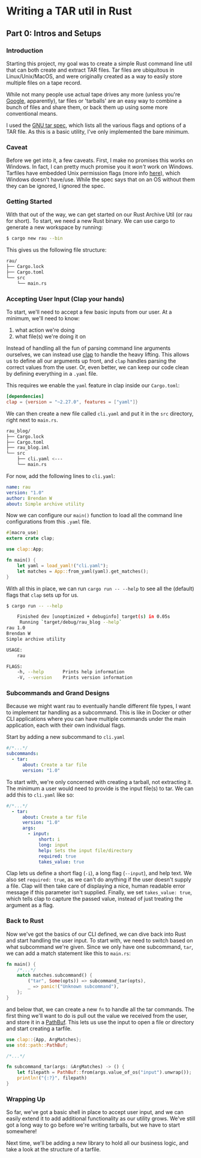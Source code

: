# Writing a TAR util in Rust
## Part 0: Intros and Setups

### Introduction

Starting this project, my goal was to create a simple Rust command line util that can both create and extract TAR files. Tar files are ubiquitous in Linux/Unix/MacOS, and were originally created as a way to easily store multiple files on a tape record. 

While not many people use actual tape drives any more (unless you're [Google](https://qz.com/1561878/google-amazon-and-microsoft-turn-to-magnetic-tape-storage-technology-to-back-up-their-clouds/), apparently), tar files or 'tarballs' are an easy way to combine a bunch of files and share them, or back them up using some more conventional means.

I used the [GNU tar spec](https://www.gnu.org/software/tar/manual/html_node/Standard.html), which lists all the various flags and options of a TAR file. As this is a basic utility, I've only implemented the bare minimum.

### Caveat

Before we get into it, a few caveats. First, I make no promises this works on Windows. In fact, I can pretty much promise you it *won't* work on Windows. Tarfiles have embedded Unix permission flags (more info [here](https://en.wikipedia.org/wiki/File-system_permissions#Traditional_Unix_permissions)), which Windows doesn't have/use. While the spec says that on an OS without them they can be ignored, I ignored the spec.

### Getting Started

With that out of the way, we can get started on our Rust Archive Util (or rau for short).
To start, we need a new Rust binary. We can use cargo to generate a new workspace by running:

```bash
$ cargo new rau --bin
```

This gives us the following file structure:

```bash
rau/
├── Cargo.lock
├── Cargo.toml
└── src
    └── main.rs
```

### Accepting User Input (Clap your hands)

To start, we'll need to accept a few basic inputs from our user. At a minimum, we'll need to know:

1. what action we're doing
2. what file(s) we're doing it on

Instead of handling all the fun of parsing command line arguments ourselves, we can instead use [clap](https://github.com/clap-rs/clap) to handle the heavy lifting. This allows us to define all our arguments up front, and `clap` handles parsing the correct values from the user. Or, even better, we can keep our code clean by defining everything in a `.yaml` file.

This requires we enable the `yaml` feature in clap inside our `Cargo.toml`:

```toml
[dependencies]
clap = {version = "~2.27.0", features = ["yaml"]}
```

We can then create a new file called `cli.yaml` and put it in the `src` directory, right next to `main.rs`.

```bash
rau_blog/
├── Cargo.lock
├── Cargo.toml
├── rau_blog.iml
└── src
    ├── cli.yaml <---
    └── main.rs
```

For now, add the following lines to `cli.yaml`:

```yaml
name: rau
version: "1.0"
author: Brendan W
about: Simple archive utility
```

Now we can configure our `main()` function to load all the command line configurations from this `.yaml` file. 

```rust
#[macro_use]
extern crate clap;

use clap::App;

fn main() {
    let yaml = load_yaml!("cli.yaml");
    let matches = App::from_yaml(yaml).get_matches();
}
```

With all this in place, we can run `cargo run -- --help` to see all the (default) flags that `clap` sets up for us.

```bash
$ cargo run -- --help

    Finished dev [unoptimized + debuginfo] target(s) in 0.05s
     Running `target/debug/rau_blog --help`
rau 1.0
Brendan W
Simple archive utility

USAGE:
    rau

FLAGS:
    -h, --help       Prints help information
    -V, --version    Prints version information

```

### Subcommands and Grand Designs

Because we might want rau to eventually handle different file types, I want to implement tar handling as a subcommand. This is like in Docker or other CLI applications where you can have multiple commands under the main application, each with their own individual flags.

Start by adding a new subcommand to `cli.yaml`

```yaml
#/*...*/
subcommands:
  - tar:
      about: Create a tar file
      version: "1.0"
```

To start with, we're only concerned with creating a tarball, not extracting it. The minimum a user would need to provide is the input file(s) to tar. We can add this to `cli.yaml` like so:

```yaml
#/*...*/
  - tar:
      about: Create a tar file
      version: "1.0"
      args:
        - input:
            short: i
            long: input
            help: Sets the input file/directory
            required: true
            takes_value: true
```

Clap lets us define a short flag (`-i`), a long flag (`--input`), and help text. We also set `required: true`, as we can't do anything if the user doesn't supply a file. Clap will then take care of displaying a nice, human readable error message if this parameter isn't supplied. Finally, we set `takes_value: true`, which tells clap to capture the passed value, instead of just treating the argument as a flag.

### Back to Rust

Now we've got the basics of our CLI defined, we can dive back into Rust and start handling the user input. To start with, we need to switch based on what subcommand we're given. Since we only have one subcommand, `tar`, we can add a match statement like this to `main.rs`:

```rust
fn main() {
    /*...*/
    match matches.subcommand() {
        ("tar", Some(opts)) => subcommand_tar(opts),
        _ => panic!("Unknown subcommand"),
    };
}
```

and below that, we can create a new `fn` to handle all the tar commands. The first thing we'll want to do is pull out the value we received from the user, and store it in a [PathBuf](https://doc.rust-lang.org/std/path/struct.PathBuf.html). This lets us use the input to open a file or directory and start creating a tarfile.

```rust
use clap::{App, ArgMatches};
use std::path::PathBuf;

/*...*/

fn subcommand_tar(args: &ArgMatches) -> () {
    let filepath = PathBuf::from(args.value_of_os("input").unwrap());
    println!("{:?}", filepath)
}

```

### Wrapping Up

So far, we've got a basic shell in place to accept user input, and we can easily extend it to add additional functionality as our utility grows. We've still got a long way to go before we're writing tarballs, but we have to start somewhere!

Next time, we'll be adding a new library to hold all our business logic, and take a look at the structure of a tarfile.
